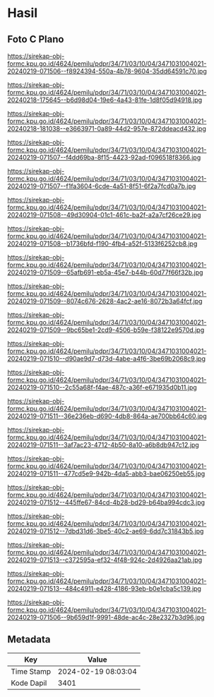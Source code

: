 # Hasil

## Foto C Plano

https://sirekap-obj-formc.kpu.go.id/4624/pemilu/pdpr/34/71/03/10/04/3471031004021-20240219-071506--f8924394-550a-4b78-9604-35dd64591c70.jpg

https://sirekap-obj-formc.kpu.go.id/4624/pemilu/pdpr/34/71/03/10/04/3471031004021-20240218-175645--b6d98d04-19e6-4a43-81fe-1d8f05d94918.jpg

https://sirekap-obj-formc.kpu.go.id/4624/pemilu/pdpr/34/71/03/10/04/3471031004021-20240218-181038--e3663971-0a89-44d2-957e-872ddeacd432.jpg

https://sirekap-obj-formc.kpu.go.id/4624/pemilu/pdpr/34/71/03/10/04/3471031004021-20240219-071507--f4dd69ba-8f15-4423-92ad-f096518f8366.jpg

https://sirekap-obj-formc.kpu.go.id/4624/pemilu/pdpr/34/71/03/10/04/3471031004021-20240219-071507--f1fa3604-6cde-4a51-8f51-6f2a7fcd0a7b.jpg

https://sirekap-obj-formc.kpu.go.id/4624/pemilu/pdpr/34/71/03/10/04/3471031004021-20240219-071508--49d30904-01c1-461c-ba2f-a2a7cf26ce29.jpg

https://sirekap-obj-formc.kpu.go.id/4624/pemilu/pdpr/34/71/03/10/04/3471031004021-20240219-071508--b1736bfd-f190-4fb4-a52f-5133f6252cb8.jpg

https://sirekap-obj-formc.kpu.go.id/4624/pemilu/pdpr/34/71/03/10/04/3471031004021-20240219-071509--65afb691-eb5a-45e7-b44b-60d77f66f32b.jpg

https://sirekap-obj-formc.kpu.go.id/4624/pemilu/pdpr/34/71/03/10/04/3471031004021-20240219-071509--8074c676-2628-4ac2-ae16-8072b3a64fcf.jpg

https://sirekap-obj-formc.kpu.go.id/4624/pemilu/pdpr/34/71/03/10/04/3471031004021-20240219-071509--9bc65be1-2cd9-4506-b59e-f38122e9570d.jpg

https://sirekap-obj-formc.kpu.go.id/4624/pemilu/pdpr/34/71/03/10/04/3471031004021-20240219-071510--d90ae9d7-d73d-4abe-a4f6-3be69b2068c9.jpg

https://sirekap-obj-formc.kpu.go.id/4624/pemilu/pdpr/34/71/03/10/04/3471031004021-20240219-071510--2c55a68f-f4ae-487c-a36f-e671935d0b11.jpg

https://sirekap-obj-formc.kpu.go.id/4624/pemilu/pdpr/34/71/03/10/04/3471031004021-20240219-071511--36e236eb-d690-4db8-864a-ae700bb64c60.jpg

https://sirekap-obj-formc.kpu.go.id/4624/pemilu/pdpr/34/71/03/10/04/3471031004021-20240219-071511--3af7ac23-4712-4b50-8a10-a6b8db947c12.jpg

https://sirekap-obj-formc.kpu.go.id/4624/pemilu/pdpr/34/71/03/10/04/3471031004021-20240219-071511--477cd5e9-942b-4da5-abb3-bae06250eb55.jpg

https://sirekap-obj-formc.kpu.go.id/4624/pemilu/pdpr/34/71/03/10/04/3471031004021-20240219-071512--445ffe67-84cd-4b28-bd29-b64ba994cdc3.jpg

https://sirekap-obj-formc.kpu.go.id/4624/pemilu/pdpr/34/71/03/10/04/3471031004021-20240219-071512--7dbd31d6-3be5-40c2-ae69-6dd7c31843b5.jpg

https://sirekap-obj-formc.kpu.go.id/4624/pemilu/pdpr/34/71/03/10/04/3471031004021-20240219-071513--c372595a-ef32-4f48-924c-2d4926aa21ab.jpg

https://sirekap-obj-formc.kpu.go.id/4624/pemilu/pdpr/34/71/03/10/04/3471031004021-20240219-071513--484c4911-e428-4186-93eb-b0e1cba5c139.jpg

https://sirekap-obj-formc.kpu.go.id/4624/pemilu/pdpr/34/71/03/10/04/3471031004021-20240219-071506--9b659d1f-9991-48de-ac4c-28e2327b3d96.jpg


## Metadata

| Key        | Value               |
| ---------- | ------------------- |
| Time Stamp | 2024-02-19 08:03:04 |
| Kode Dapil | 3401                |



